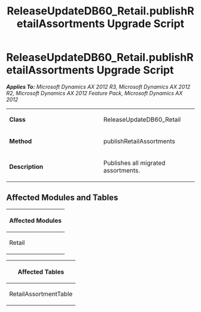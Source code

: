 ﻿---
title: ReleaseUpdateDB60_Retail.publishRetailAssortments Upgrade Script
TOCTitle: ReleaseUpdateDB60_Retail.publishRetailAssortments Upgrade Script
ms:assetid: 9d146c1c-4ab6-3f2c-833f-af6bb9fcf83a
ms:mtpsurl: https://msdn.microsoft.com/en-us/library/JJ736619(v=AX.60)
ms:contentKeyID: 49710061
ms.date: 05/18/2015
mtps_version: v=AX.60
---

# ReleaseUpdateDB60\_Retail.publishRetailAssortments Upgrade Script 


_**Applies To:** Microsoft Dynamics AX 2012 R3, Microsoft Dynamics AX 2012 R2, Microsoft Dynamics AX 2012 Feature Pack, Microsoft Dynamics AX 2012_

<table>
<colgroup>
<col style="width: 50%" />
<col style="width: 50%" />
</colgroup>
<tbody>
<tr class="odd">
<td><p><strong>Class</strong></p></td>
<td><p>ReleaseUpdateDB60_Retail</p></td>
</tr>
<tr class="even">
<td><p><strong>Method</strong></p></td>
<td><p>publishRetailAssortments</p></td>
</tr>
<tr class="odd">
<td><p><strong>Description</strong></p></td>
<td><p>Publishes all migrated assortments.</p></td>
</tr>
</tbody>
</table>


## Affected Modules and Tables

<table>
<colgroup>
<col style="width: 100%" />
</colgroup>
<thead>
<tr class="header">
<th><p>Affected Modules</p></th>
</tr>
</thead>
<tbody>
<tr class="odd">
<td><p>Retail</p></td>
</tr>
</tbody>
</table>


<table>
<colgroup>
<col style="width: 100%" />
</colgroup>
<thead>
<tr class="header">
<th><p>Affected Tables</p></th>
</tr>
</thead>
<tbody>
<tr class="odd">
<td><p>RetailAssortmentTable</p></td>
</tr>
</tbody>
</table>

  



